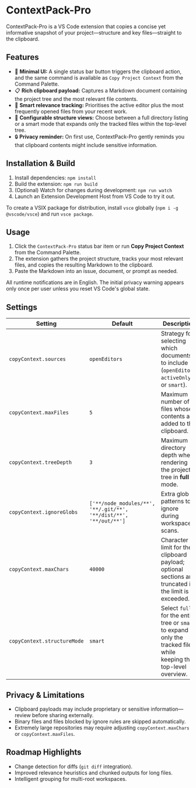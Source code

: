 # ContextPack-Pro

ContextPack-Pro is a VS Code extension that copies a concise yet informative snapshot of your project—structure and key files—straight to the clipboard.

## Features

- 🧭 **Minimal UI:** A single status bar button triggers the clipboard action, and the same command is available as `Copy Project Context` from the Command Palette.
- 📋 **Rich clipboard payload:** Captures a Markdown document containing the project tree and the most relevant file contents.
- 🧠 **Smart relevance tracking:** Prioritises the active editor plus the most frequently opened files from your recent work.
- 🌲 **Configurable structure views:** Choose between a full directory listing or a smart mode that expands only the tracked files within the top-level tree.
- 🔒 **Privacy reminder:** On first use, ContextPack-Pro gently reminds you that clipboard contents might include sensitive information.

## Installation & Build

1. Install dependencies: `npm install`
2. Build the extension: `npm run build`
3. (Optional) Watch for changes during development: `npm run watch`
4. Launch an Extension Development Host from VS Code to try it out.

To create a VSIX package for distribution, install `vsce` globally (`npm i -g @vscode/vsce`) and run `vsce package`.

## Usage

1. Click the `ContextPack-Pro` status bar item or run **Copy Project Context** from the Command Palette.
2. The extension gathers the project structure, tracks your most relevant files, and copies the resulting Markdown to the clipboard.
3. Paste the Markdown into an issue, document, or prompt as needed.

All runtime notifications are in English. The initial privacy warning appears only once per user unless you reset VS Code's global state.

## Settings

| Setting | Default | Description |
| --- | --- | --- |
| `copyContext.sources` | `openEditors` | Strategy for selecting which documents to include (`openEditors`, `activeOnly`, or `smart`). |
| `copyContext.maxFiles` | `5` | Maximum number of files whose contents are added to the clipboard. |
| `copyContext.treeDepth` | `3` | Maximum directory depth when rendering the project tree in **full** mode. |
| `copyContext.ignoreGlobs` | `['**/node_modules/**', '**/.git/**', '**/dist/**', '**/out/**']` | Extra glob patterns to ignore during workspace scans. |
| `copyContext.maxChars` | `40000` | Character limit for the clipboard payload; optional sections are truncated if the limit is exceeded. |
| `copyContext.structureMode` | `smart` | Select `full` for the entire tree or `smart` to expand only the tracked files while keeping the top-level overview. |

## Privacy & Limitations

- Clipboard payloads may include proprietary or sensitive information—review before sharing externally.
- Binary files and files blocked by ignore rules are skipped automatically.
- Extremely large repositories may require adjusting `copyContext.maxChars` or `copyContext.maxFiles`.

## Roadmap Highlights

- Change detection for diffs (`git diff` integration).
- Improved relevance heuristics and chunked outputs for long files.
- Intelligent grouping for multi-root workspaces.
